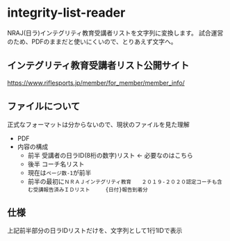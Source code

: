 <!--
 Copyright 2021 Seiichi Ariga <seiichi.ariga@gmail.com>
 
 Licensed under the Apache License, Version 2.0 (the "License");
 you may not use this file except in compliance with the License.
 You may obtain a copy of the License at
 
     http://www.apache.org/licenses/LICENSE-2.0
 
 Unless required by applicable law or agreed to in writing, software
 distributed under the License is distributed on an "AS IS" BASIS,
 WITHOUT WARRANTIES OR CONDITIONS OF ANY KIND, either express or implied.
 See the License for the specific language governing permissions and
 limitations under the License.
-->

# integrity-list-reader

NRAJ(日ラ)インテグリティ教育受講者リストを文字列に変換します。
試合運営のため、PDFのままだと使いにくいので、とりあえず文字へ。

## インテグリティ教育受講者リスト公開サイト
https://www.riflesports.jp/member/for_member/member_info/

## ファイルについて

正式なフォーマットは分からないので、現状のファイルを見た理解

* PDF
* 内容の構成
  * 前半 受講者の日ラID(8桁の数字)リスト <- 必要なのはこちら
  * 後半 コーチ名リスト
  * 現在は```ページ数-1```が前半
  * 前半の最初に```ＮＲＡＪインテグリティ教育　　２０１９-２０２０認定コーチも含む受講報告済みＩＤリスト　　　{日付}報告到着分```

## 仕様

上記前半部分の日ラIDリストだけを、文字列として1行1IDで表示
